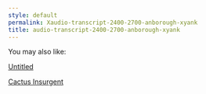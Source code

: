 ```yaml
---
style: default
permalink: Xaudio-transcript-2400-2700-anborough-xyank
title: audio-transcript-2400-2700-anborough-xyank
---
```

You may also like:

[Untitled](http://scp-wiki.net/untitled)

[Cactus Insurgent](http://scp-wiki.net/cactus-insurgent)

